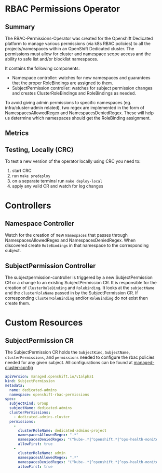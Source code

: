 # RBAC Permissions Operator

## Summary
The RBAC-Permissions-Operator was created for the Openshift Dedicated platform to manage various permissions (via k8s RBAC policies) to
all the projects/namespaces within an OpenShift Dedicated cluster. The permissions must allow for cluster and namespace scope access
and the ability to safe list and/or blocklist namespaces.

It contains the following components:
* Namespace controller: watches for new namespaces and guarantees that the proper RoleBindings are assigned to them.
* SubjectPermission controller: watches for subject permission changes and creates ClusterRoleBindings and RoleBindings as needed.

To avoid giving admin permissions to specific namespaces (eg. infra/cluster-admin related), two regex are implemented in the
form of NamespacesAllowedRegex and NamespacesDeniedRegex. These will help us determine which namespaces should get
the RoleBinding assignment.

## Metrics

## Testing, Locally (CRC)
To test a new version of the operator locally using CRC you need to:

1. start CRC
1. run `make predeploy`
1. on a separate terminal run `make deploy-local`
1. apply any valid CR and watch for log changes

# Controllers

## Namespace Controller

Watch for the creation of new `Namespaces` that passes through NamespacesAllowedRegex and NamespacesDeniedRegex. When discovered
create `RoleBindings` in that namespace to the corresponding subject.

## SubjectPermission Controller

The subjectpermission-controller is triggered by a new SubjectPermission CR or a change to an existing SubjectPermission CR. It is
responsible for the creation of `ClusterRoleBinding` and `Rolebinding`. It looks at the `subjectName` and the `clusterRoleName` passed
in by the SubjectPermission CR. If corresponding `ClusterRoleBinding` and/or `RoleBinding` do not exist then create them.

# Custom Resources

## SubjectPermission CR

The SubjectPermission CR holds the `SubjectKind`, `SubjectName`, `clusterPermissions`, and `permissions` needed to configure the rbac policies needed for any given subject. All configurations can be found at [managed-cluster-config](https://github.com/openshift/managed-cluster-config/tree/master/deploy/rbac-permissions-operator-config "rbac-permissions-operator-config")

```yaml
apiVersion: managed.openshift.io/v1alpha1
kind: SubjectPermission
metadata:
  name: dedicated-admins
  namespace: openshift-rbac-permissions
spec:
  subjectKind: Group
  subjectName: dedicated-admins
  clusterPermissions:
    - dedicated-admins-cluster
  permissions:
    -
      clusterRoleName: dedicated-admins-project
      namespacesAllowedRegex: ".*"
      namespacesDeniedRegex: "(^kube-.*|^openshift.*|^ops-health-monitoring$|^management-infra$|^default$|^logging$|^sre-app-check$)"
      allowFirst: true
    -
      clusterRoleName: admin
      namespacesAllowedRegex: ".*"
      namespacesDeniedRegex: "(^kube-.*|^openshift.*|^ops-health-monitoring$|^management-infra$|^default$|^logging$|^sre-app-check$)"
      allowFirst: true
```
